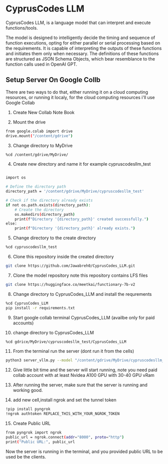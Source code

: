 # CyprusCodes LLM

CyprusCodes LLM, is a language model that can interpret and execute functions/tools. 

The model is designed to intelligently decide the timing and sequence of function executions, opting for either parallel or serial processing based on the requirements. It is capable of interpreting the outputs of these functions and initiates them only when necessary. The definitions of these functions are structured as JSON Schema Objects, which bear resemblance to the function calls used in OpenAI GPT.

## Setup Server On Google Collb

There are two ways to do that, either running it on a cloud computing resources, or running it localy, for the cloud computing resources i'll use Google Collab

1. Create New Collab Note Book

2. Mount the drive
```bash
from google.colab import drive
drive.mount("/content/gdrive")
```

3. Change directory to MyDrive
```bash
%cd /content/gdrive/MyDrive/
```
4. Create new directory and name it for example cypruscodesllm_test
```bash

import os

# Define the directory path
directory_path = '/content/gdrive/MyDrive/cypruscodesllm_test'

# Check if the directory already exists
if not os.path.exists(directory_path):
    # Create the directory
    os.makedirs(directory_path)
    print(f"Directory '{directory_path}' created successfully.")
else:
    print(f"Directory '{directory_path}' already exists.")
```
5. Change directory to the create directory
```bash
%cd cypruscodesllm_test
```

6. Clone this repository inside the created directory
```bash
git clone https://github.com/Jawabreh0/CyprusCodes_LLM.git
```

7. Clone the model repository
note this repository contains LFS files
```bash
git clone https://huggingface.co/meetkai/functionary-7b-v2
```

8. Change directory to CyprusCodes_LLM and install the requrements
```bash
%cd CyprusCodes_LLM
pip install -r requirements.txt
```

9. Start google collab terminal CyprusCodes_LLM (availbe only for paid accounts)

10. change directory to CyprusCodes_LLM
```bash
%cd gdrice/MyDrive/cypruscodesllm_test/CyprusCodes_LLM
```

11. From the terminal run the server (dont run it from the cells)
```bash
python3 server_vllm.py --model "/content/gdrive/MyDrive/cypruscodesllm_test/functionary-7b-v2" --host 0.0.0.0
```

12. Give little bit time and the server will start running, note you need paid collab account with at least Nvidea A100 GPU with 30-40 GPU vRam

13. After running the server, make sure that the server is running and working good.

14. add new cell,install ngrok and set the tunnel token
```bash
!pip install pyngrok
!ngrok authtoken REPLACE_THIS_WITH_YOUR_NGROK_TOKEN
```

15. Create Public URL
```bash
from pyngrok import ngrok
public_url = ngrok.connect(addr="8000", proto="http")
print("Public URL:", public_url
```

Now the server is running in the terminal, and you provided public URL to be used be the clients.





